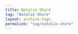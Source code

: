 ```yaml
---
title: Natalie Shure
tag: "Natalie Shure"
layout: archive-tags
permalink: "tag/natalie-shure"
---
```

